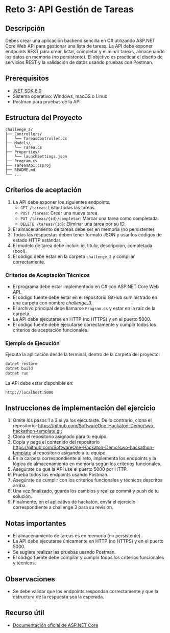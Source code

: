 
# Reto 3: API Gestión de Tareas

## Descripción

Debes crear una aplicación backend sencilla en C# utilizando ASP.NET Core Web API para gestionar una lista de tareas. La API debe exponer endpoints REST para crear, listar, completar y eliminar tareas, almacenando los datos en memoria (no persistente). El objetivo es practicar el diseño de servicios REST y la validación de datos usando pruebas con Postman.

## Prerequisitos

- [.NET SDK 8.0](https://versionsof.net/core/8.0/)
- Sistema operativo: Windows, macOS o Linux
- Postman para pruebas de la API

## Estructura del Proyecto

```
challenge_3/
├── Controllers/
│   └── TareasController.cs
├── Models/
│   └── Tarea.cs
├── Properties/
│   └── launchSettings.json
├── Program.cs
├── TareasApi.csproj
├── README.md
└── ...
```

## Criterios de aceptación

1. La API debe exponer los siguientes endpoints:
   - `GET /tareas`: Listar todas las tareas.
   - `POST /tareas`: Crear una nueva tarea.
   - `PUT /tareas/{id}/completar`: Marcar una tarea como completada.
   - `DELETE /tareas/{id}`: Eliminar una tarea por su ID.
2. El almacenamiento de tareas debe ser en memoria (no persistente).
3. Todas las respuestas deben tener formato JSON y usar los códigos de estado HTTP estándar.
4. El modelo de tarea debe incluir: id, titulo, descripcion, completada (bool).
5. El código debe estar en la carpeta `challenge_3` y compilar correctamente.

### Criterios de Aceptación Técnicos
- El programa debe estar implementado en C# con ASP.NET Core Web API.
- El código fuente debe estar en el repositorio GitHub suministrado en una carpeta con nombre _challenge_3_.
- El archivo principal debe llamarse `Program.cs` y estar en la raíz de la carpeta.
- La API debe ejecutarse en HTTP (no HTTPS) y en el puerto 5000.
- El código fuente debe ejecutarse correctamente y cumplir todos los criterios de aceptación funcionales.

### Ejemplo de Ejecución

Ejecuta la aplicación desde la terminal, dentro de la carpeta del proyecto:

```sh
dotnet restore
dotnet build
dotnet run
```

La API debe estar disponible en:

```
http://localhost:5000
```

## Instrucciones de implementación del ejercicio

1. Omite los pasos 1 a 3 si ya los ejecutaste. De lo contrario, clona el repositorio:
   https://github.com/SoftwareOne-Hackaton-Demo/swo-hackathon-template.git
2. Clona el repositorio asignado para tu equipo.
3. Copia y pega el contenido del repositorio https://github.com/SoftwareOne-Hackaton-Demo/swo-hackathon-template al repositorio asigando a tu equipo.
4. En la carpeta correspondiente al reto, implementa los endpoints y la lógica de almacenamiento en memoria según los criterios funcionales.
5. Asegúrate de que la API use el puerto 5000 por HTTP.
6. Prueba todos los endpoints usando Postman.
7. Asegúrate de cumplir con los criterios funcionales y técnicos descritos arriba.
8. Una vez finalizado, guarda los cambios y realiza commit y push de tu solución.
7. Finalmente, en el aplicativo de hackaton, envía el ejercicio correspondiente a challenge 3 para su revisión.

## Notas importantes
- El almacenamiento de tareas es en memoria (no persistente).
- La API debe ejecutarse únicamente en HTTP (no HTTPS) y en el puerto 5000.
- Se sugiere realizar las pruebas usando Postman.
- El código fuente debe compilar y cumplir todos los criterios funcionales y técnicos.

## Observaciones
- Se debe validar que los endpoints respondan correctamente y que la estructura de la respuesta sea la esperada.

## Recurso útil
- [Documentación oficial de ASP.NET Core](https://learn.microsoft.com/es-es/aspnet/core/?view=aspnetcore-7.0)

